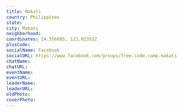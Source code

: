 ```yaml
---
title: Makati
country: Philippines
state: 
city: Makati
neighborhood: 
coordinates: 14.556885, 121.023532
plusCode:
socialName: Facebook
socialURL: https://www.facebook.com/groups/free.code.camp.makati
chatName:
chatURL:
eventName:
eventURL:
leaderName:
leaderURL:
oldPhoto: 
coverPhoto:
---
```

